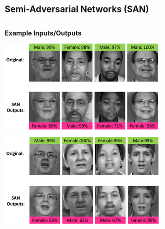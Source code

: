 # Semi-Adversarial Networks (SAN)


```

```

## Example Inputs/Outputs

![examples](examples/sampels-1.png)

![examples](examples/sampels-2.png)
